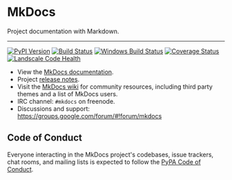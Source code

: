 # MkDocs

Project documentation with Markdown.

---

[![PyPI Version][pypi-v-image]][pypi-v-link]
[![Build Status][travis-image]][travis-link]
[![Windows Build Status][appveyor-image]][appveyor-link]
[![Coverage Status][codecov-image]][codecov-link]
[![Landscale Code Health][landscape-image]][landscape-link]

- View the [MkDocs documentation][mkdocs].
- Project [release notes][release-notes].
- Visit the [MkDocs wiki](https://github.com/mkdocs/mkdocs/wiki) for community
  resources, including third party themes and a list of MkDocs users.
- IRC channel: `#mkdocs` on freenode.
- Discussions and support: <https://groups.google.com/forum/#!forum/mkdocs>

## Code of Conduct

Everyone interacting in the MkDocs project's codebases, issue trackers, chat
rooms, and mailing lists is expected to follow the [PyPA Code of Conduct].

[appveyor-image]: https://img.shields.io/appveyor/ci/d0ugal/mkdocs/master.svg
[appveyor-link]: https://ci.appveyor.com/project/d0ugal/mkdocs
[codecov-image]: http://codecov.io/github/mkdocs/mkdocs/coverage.svg?branch=master
[codecov-link]: http://codecov.io/github/mkdocs/mkdocs?branch=master
[landscape-image]: https://landscape.io/github/mkdocs/mkdocs/master/landscape.svg?style=flat
[landscape-link]: https://landscape.io/github/mkdocs/mkdocs/master
[pypi-v-image]: https://img.shields.io/pypi/v/mkdocs.svg
[pypi-v-link]: https://pypi.org/project/mkdocs/
[travis-image]: https://img.shields.io/travis/mkdocs/mkdocs/master.svg
[travis-link]: https://travis-ci.org/mkdocs/mkdocs

[mkdocs]: https://www.mkdocs.org
[release-notes]: https://www.mkdocs.org/about/release-notes/

[PyPA Code of Conduct]: https://www.pypa.io/en/latest/code-of-conduct/
